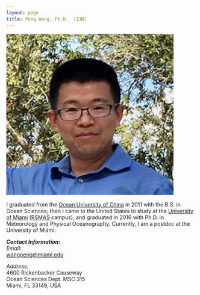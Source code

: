 ```yaml
---
layout: page
title: Peng Wang, Ph.D. （王鹏）
---
```


![Peng](/img/Peng_Wang.png)




I graduated from the [Ocean University of China](http://www.ouc.edu.cn) in 2011 with the B.S. in Ocean Sciences; then I came to the United States to study at the [University of Miami](http://www.miami.edu) (<a href="http://www.rsmas.miami.edu" target="_blank">RSMAS</a> campus), and graduated in 2016 with Ph.D. in Meteorology and Physical Oceanography. Currently, I am a postdoc at the University of Miami.




**_Contact Information:_**  
_Email:_  
<a href="mailto:wangpeng@miami.edu">wangpeng@miami.edu</a>

_Address:_  
4600 Rickenbacker Causeway  
Ocean Sciences Dept. MSC 315  
Miami, FL 33149, USA
